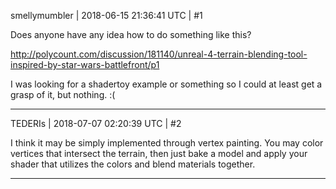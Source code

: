smellymumbler | 2018-06-15 21:36:41 UTC | #1

Does anyone have any idea how to do something like this? 

http://polycount.com/discussion/181140/unreal-4-terrain-blending-tool-inspired-by-star-wars-battlefront/p1

I was looking for a shadertoy example or something so I could at least get a grasp of it, but nothing. :(

-------------------------

TEDERIs | 2018-07-07 02:20:39 UTC | #2

I think it may be simply implemented through vertex painting. You may color vertices that intersect the terrain, then just bake a model and apply your shader that utilizes the colors and blend materials together.

-------------------------

